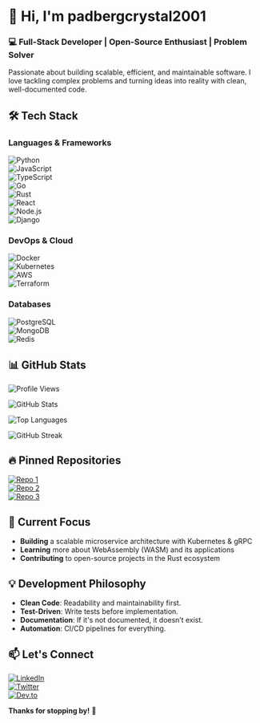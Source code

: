 # 👋 Hi, I'm padbergcrystal2001  

### 💻 Full-Stack Developer | Open-Source Enthusiast | Problem Solver  

Passionate about building scalable, efficient, and maintainable software. I love tackling complex problems and turning ideas into reality with clean, well-documented code.  

## 🛠️ Tech Stack  

### **Languages & Frameworks**  
![Python](https://img.shields.io/badge/-Python-3776AB?logo=python&logoColor=white)  
![JavaScript](https://img.shields.io/badge/-JavaScript-F7DF1E?logo=javascript&logoColor=black)  
![TypeScript](https://img.shields.io/badge/-TypeScript-3178C6?logo=typescript&logoColor=white)  
![Go](https://img.shields.io/badge/-Go-00ADD8?logo=go&logoColor=white)  
![Rust](https://img.shields.io/badge/-Rust-000000?logo=rust&logoColor=white)  
![React](https://img.shields.io/badge/-React-61DAFB?logo=react&logoColor=black)  
![Node.js](https://img.shields.io/badge/-Node.js-339933?logo=node.js&logoColor=white)  
![Django](https://img.shields.io/badge/-Django-092E20?logo=django&logoColor=white)  

### **DevOps & Cloud**  
![Docker](https://img.shields.io/badge/-Docker-2496ED?logo=docker&logoColor=white)  
![Kubernetes](https://img.shields.io/badge/-Kubernetes-326CE5?logo=kubernetes&logoColor=white)  
![AWS](https://img.shields.io/badge/-AWS-232F3E?logo=amazon-aws&logoColor=white)  
![Terraform](https://img.shields.io/badge/-Terraform-623CE4?logo=terraform&logoColor=white)  

### **Databases**  
![PostgreSQL](https://img.shields.io/badge/-PostgreSQL-4169E1?logo=postgresql&logoColor=white)  
![MongoDB](https://img.shields.io/badge/-MongoDB-47A248?logo=mongodb&logoColor=white)  
![Redis](https://img.shields.io/badge/-Redis-DC382D?logo=redis&logoColor=white)  

## 📊 GitHub Stats  

![Profile Views](https://komarev.com/ghpvc/?username=padbergcrystal2001&color=blue&label=PROFILE+VIEWS)  

![GitHub Stats](https://github-readme-stats.vercel.app/api?username=padbergcrystal2001&show_icons=true&theme=radical&hide_border=true)  

![Top Languages](https://github-readme-stats.vercel.app/api/top-langs/?username=padbergcrystal2001&layout=compact&theme=radical&hide_border=true)  

![GitHub Streak](https://streak-stats.demolab.com/?user=padbergcrystal2001&theme=radical&hide_border=true)  

## 🔥 Pinned Repositories  

[![Repo 1](https://github-readme-stats.vercel.app/api/pin/?username=padbergcrystal2001&repo=fastapi-auth-microservice&theme=radical)](https://github.com/padbergcrystal2001/fastapi-auth-microservice)  
[![Repo 2](https://github-readme-stats.vercel.app/api/pin/?username=padbergcrystal2001&repo=react-ts-ecommerce&theme=radical)](https://github.com/padbergcrystal2001/react-ts-ecommerce)  
[![Repo 3](https://github-readme-stats.vercel.app/api/pin/?username=padbergcrystal2001&repo=go-crud-boilerplate&theme=radical)](https://github.com/padbergcrystal2001/go-crud-boilerplate)  

## 🎯 Current Focus  

- **Building** a scalable microservice architecture with Kubernetes & gRPC  
- **Learning** more about WebAssembly (WASM) and its applications  
- **Contributing** to open-source projects in the Rust ecosystem  

## 💡 Development Philosophy  

- **Clean Code**: Readability and maintainability first.  
- **Test-Driven**: Write tests before implementation.  
- **Documentation**: If it's not documented, it doesn’t exist.  
- **Automation**: CI/CD pipelines for everything.  

## 📫 Let's Connect  

[![LinkedIn](https://img.shields.io/badge/-LinkedIn-0A66C2?logo=linkedin&logoColor=white)](https://linkedin.com/in/padbergcrystal2001)  
[![Twitter](https://img.shields.io/badge/-Twitter-1DA1F2?logo=twitter&logoColor=white)](https://twitter.com/padbergcrystal1)  
[![Dev.to](https://img.shields.io/badge/-Dev.to-0A0A0A?logo=dev.to&logoColor=white)](https://dev.to/padbergcrystal2001)  

**Thanks for stopping by!** 🚀
